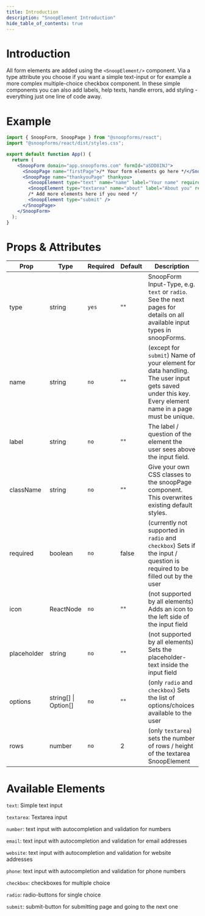 ```yaml
---
title: Introduction
description: "SnoopElement Introduction"
hide_table_of_contents: true
---
```


# Introduction

All form elements are added using the `<SnoopElement/>` component. Via a type attribute you choose if you want a simple text-input or for example a more complex multiple-choice checkbox component. In these simple components you can also add labels, help texts, handle errors, add styling - everything just one line of code away.

# Example

```jsx
import { SnoopForm, SnoopPage } from "@snoopforms/react";
import "@snoopforms/react/dist/styles.css";

export default function App() {
  return (
    <SnoopForm domain="app.snoopforms.com" formId="aSDD8INJ">
      <SnoopPage name="firstPage">/* Your form elements go here */</SnoopPage>
      <SnoopPage name="thankyouPage" thankyou>
        <SnoopElement type="text" name="name" label="Your name" required />
        <SnoopElement type="textarea" name="about" label="About you" required />
        /* Add more elements here if you need */
        <SnoopElement type="submit" />
      </SnoopPage>
    </SnoopForm>
  );
}
```

# Props & Attributes

| Prop        | Type                 | Required | Default | Description                                                                                                                                          |
| ----------- | -------------------- | -------- | ------- | ---------------------------------------------------------------------------------------------------------------------------------------------------- |
| type        | string               | `yes`    | ""      | SnoopForm Input-Type, e.g. `text` or `radio`. See the next pages for details on all available input types in snoopForms.                             |
| name        | string               | `no`     | ""      | (except for `submit`) Name of your element for data handling. The user input gets saved under this key. Every element name in a page must be unique. |
| label       | string               | `no`     | ""      | The label / question of the element the user sees above the input field.                                                                             |
| className   | string               | `no`     | ""      | Give your own CSS classes to the snoopPage component. This overwrites existing default styles.                                                       |
| required    | boolean              | `no`     | false   | (currently not supported in `radio` and `checkbox`) Sets if the input / question is required to be filled out by the user                            |
| icon        | ReactNode            | `no`     | ""      | (not supported by all elements) Adds an icon to the left side of the input field                                                                     |
| placeholder | string               | `no`     | ""      | (not supported by all elements) Sets the placeholder-text inside the input field                                                                     |
| options     | string[] \| Option[] | `no`     | ""      | (only `radio` and `checkbox`) Sets the list of options/choices available to the user                                                                 |
| rows        | number               | `no`     | 2       | (only `textarea`) sets the number of rows / height of the textarea SnoopElement                                                                      |

# Available Elements

`text`: Simple text input

`textarea`: Textarea input

`number`: text input with autocompletion and validation for numbers

`email`: text input with autocompletion and validation for email addresses

`website`: text input with autocompletion and validation for website addresses

`phone`: text input with autocompletion and validation for phone numbers

`checkbox`: checkboxes for multiple choice

`radio`: radio-buttons for single choice

`submit`: submit-button for submitting page and going to the next one
